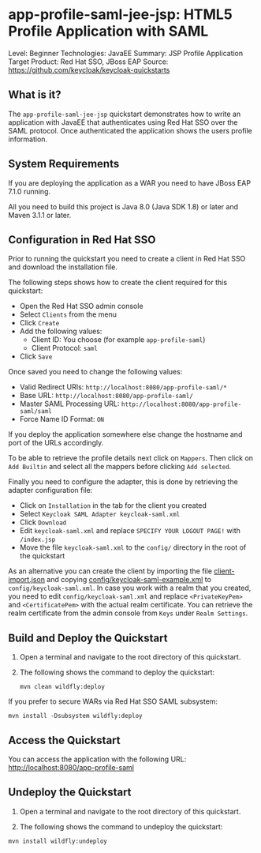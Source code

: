 app-profile-saml-jee-jsp: HTML5 Profile Application with SAML
=============================================================

Level: Beginner
Technologies: JavaEE
Summary: JSP Profile Application
Target Product: Red Hat SSO, JBoss EAP
Source: <https://github.com/keycloak/keycloak-quickstarts>


What is it?
-----------

The `app-profile-saml-jee-jsp` quickstart demonstrates how to write an application with JavaEE that
authenticates using Red Hat SSO over the SAML protocol. Once authenticated the application shows the users profile information.


System Requirements
-------------------

If you are deploying the application as a WAR you need to have JBoss EAP 7.1.0 running.

All you need to build this project is Java 8.0 (Java SDK 1.8) or later and Maven 3.1.1 or later.


Configuration in Red Hat SSO
-----------------------

Prior to running the quickstart you need to create a client in Red Hat SSO and download the installation file.

The following steps shows how to create the client required for this quickstart:

* Open the Red Hat SSO admin console
* Select `Clients` from the menu
* Click `Create`
* Add the following values:
  * Client ID: You choose (for example `app-profile-saml`)
  * Client Protocol: `saml`
* Click `Save`

Once saved you need to change the following values:

* Valid Redirect URIs: `http://localhost:8080/app-profile-saml/*`
* Base URL: `http://localhost:8080/app-profile-saml/`
* Master SAML Processing URL: `http://localhost:8080/app-profile-saml/saml`
* Force Name ID Format: `ON`

If you deploy the application somewhere else change the hostname and port of the URLs accordingly.

To be able to retrieve the profile details next click on `Mappers`. Then click on `Add Builtin` and select all the
mappers before clicking `Add selected`.

Finally you need to configure the adapter, this is done by retrieving the adapter configuration file:

* Click on `Installation` in the tab for the client you created
* Select `Keycloak SAML Adapter keycloak-saml.xml`
* Click `Download`
* Edit `keycloak-saml.xml` and replace `SPECIFY YOUR LOGOUT PAGE!` with `/index.jsp`
* Move the file `keycloak-saml.xml` to the `config/` directory in the root of the quickstart

As an alternative you can create the client by importing the file [client-import.json](config/client-import.json) and
copying [config/keycloak-saml-example.xml](config/keycloak-saml-example.xml) to `config/keycloak-saml.xml`. 
In case you work with a realm that you created, you need to edit `config/keycloak-saml.xml` 
and replace `<PrivateKeyPem>` and `<CertificatePem>` with the actual realm certificate.
You can retrieve the realm certificate from the admin console from `Keys` under `Realm Settings`.


Build and Deploy the Quickstart
--------------------------------

1. Open a terminal and navigate to the root directory of this quickstart.

2. The following shows the command to deploy the quickstart:

   ````
   mvn clean wildfly:deploy
   ````

If you prefer to secure WARs via Red Hat SSO SAML subsystem:

   ````
   mvn install -Dsubsystem wildfly:deploy

   ````

Access the Quickstart
----------------------

You can access the application with the following URL: <http://localhost:8080/app-profile-saml>


Undeploy the Quickstart
--------------------

1. Open a terminal and navigate to the root directory of this quickstart.

2. The following shows the command to undeploy the quickstart:

````
mvn install wildfly:undeploy
````
